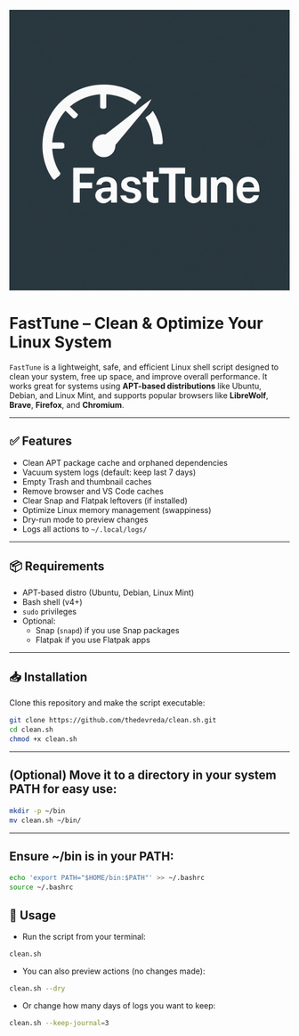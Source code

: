 ![Alt](banner.png)
# FastTune – Clean & Optimize Your Linux System

`FastTune` is a lightweight, safe, and efficient Linux shell script designed to clean your system, free up space, and improve overall performance. It works great for systems using **APT-based distributions** like Ubuntu, Debian, and Linux Mint, and supports popular browsers like **LibreWolf**, **Brave**, **Firefox**, and **Chromium**.

---

## ✅ Features

- Clean APT package cache and orphaned dependencies
- Vacuum system logs (default: keep last 7 days)
- Empty Trash and thumbnail caches
- Remove browser and VS Code caches
- Clear Snap and Flatpak leftovers (if installed)
- Optimize Linux memory management (swappiness)
- Dry-run mode to preview changes
- Logs all actions to `~/.local/logs/`

---

## 📦 Requirements

- APT-based distro (Ubuntu, Debian, Linux Mint)
- Bash shell (v4+)
- `sudo` privileges
- Optional:
  - Snap (`snapd`) if you use Snap packages
  - Flatpak if you use Flatpak apps

---

## 📥 Installation

Clone this repository and make the script executable:

```bash
git clone https://github.com/thedevreda/clean.sh.git
cd clean.sh
chmod +x clean.sh
```

---
## (Optional) Move it to a directory in your system PATH for easy use:

```bash
mkdir -p ~/bin
mv clean.sh ~/bin/
```
---
## Ensure ~/bin is in your PATH: 

```bash
echo 'export PATH="$HOME/bin:$PATH"' >> ~/.bashrc
source ~/.bashrc
```

## 🚀 Usage

- Run the script from your terminal:
```bash
clean.sh
```
- You can also preview actions (no changes made):
```bash
clean.sh --dry
```
- Or change how many days of logs you want to keep:
```bash
clean.sh --keep-journal=3
```
